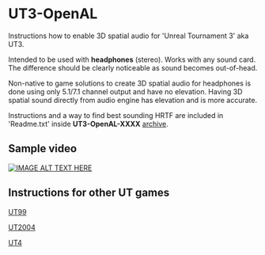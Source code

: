 # UT3-OpenAL
Instructions how to enable 3D spatial audio for 'Unreal Tournament 3' aka UT3.

Intended to be used with **headphones** (stereo). Works with any sound card.  
The difference should be clearly noticeable as sound becomes out-of-head.

Non-native to game solutions to create 3D spatial audio for headphones is done using only 5.1/7.1 channel output and have no elevation.
Having 3D spatial sound directly from audio engine has elevation and is more accurate.  

Instructions and a way to find best sounding HRTF are included in 'Readme.txt' inside **UT3-OpenAL-XXXX** [archive](https://github.com/main-exe/UT3-OpenAL/releases).

## Sample video

[![IMAGE ALT TEXT HERE](https://img.youtube.com/vi/U2mVezyjyEU/0.jpg)](https://www.youtube.com/watch?v=U2mVezyjyEU)


## Instructions for other UT games

[UT99](https://github.com/main-exe/UT99-OpenAL)

[UT2004](https://github.com/main-exe/UT2004-OpenAL)

[UT4](https://github.com/main-exe/UT4-OpenAL)
